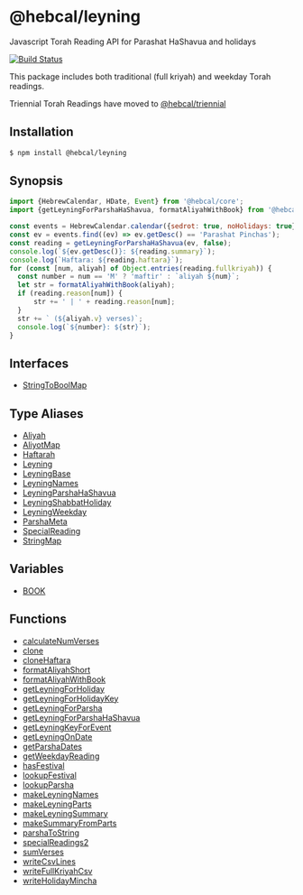 # @hebcal/leyning
Javascript Torah Reading API for Parashat HaShavua and holidays

[![Build Status](https://github.com/hebcal/hebcal-leyning/actions/workflows/node.js.yml/badge.svg)](https://github.com/hebcal/hebcal-leyning/actions/workflows/node.js.yml)


This package includes both traditional (full kriyah) and weekday
Torah readings.

Triennial Torah Readings have moved to [@hebcal/triennial](https://github.com/hebcal/hebcal-triennial)

## Installation
```bash
$ npm install @hebcal/leyning
```

## Synopsis
```javascript
import {HebrewCalendar, HDate, Event} from '@hebcal/core';
import {getLeyningForParshaHaShavua, formatAliyahWithBook} from '@hebcal/leyning';

const events = HebrewCalendar.calendar({sedrot: true, noHolidays: true});
const ev = events.find((ev) => ev.getDesc() == 'Parashat Pinchas');
const reading = getLeyningForParshaHaShavua(ev, false);
console.log(`${ev.getDesc()}: ${reading.summary}`);
console.log(`Haftara: ${reading.haftara}`);
for (const [num, aliyah] of Object.entries(reading.fullkriyah)) {
  const number = num == 'M' ? 'maftir' : `aliyah ${num}`;
  let str = formatAliyahWithBook(aliyah);
  if (reading.reason[num]) {
      str += ' | ' + reading.reason[num];
  }
  str += ` (${aliyah.v} verses)`;
  console.log(`${number}: ${str}`);
}
```

## Interfaces

- [StringToBoolMap](docs/interfaces/StringToBoolMap.md)

## Type Aliases

- [Aliyah](docs/type-aliases/Aliyah.md)
- [AliyotMap](docs/type-aliases/AliyotMap.md)
- [Haftarah](docs/type-aliases/Haftarah.md)
- [Leyning](docs/type-aliases/Leyning.md)
- [LeyningBase](docs/type-aliases/LeyningBase.md)
- [LeyningNames](docs/type-aliases/LeyningNames.md)
- [LeyningParshaHaShavua](docs/type-aliases/LeyningParshaHaShavua.md)
- [LeyningShabbatHoliday](docs/type-aliases/LeyningShabbatHoliday.md)
- [LeyningWeekday](docs/type-aliases/LeyningWeekday.md)
- [ParshaMeta](docs/type-aliases/ParshaMeta.md)
- [SpecialReading](docs/type-aliases/SpecialReading.md)
- [StringMap](docs/type-aliases/StringMap.md)

## Variables

- [BOOK](docs/variables/BOOK.md)

## Functions

- [calculateNumVerses](docs/functions/calculateNumVerses.md)
- [clone](docs/functions/clone.md)
- [cloneHaftara](docs/functions/cloneHaftara.md)
- [formatAliyahShort](docs/functions/formatAliyahShort.md)
- [formatAliyahWithBook](docs/functions/formatAliyahWithBook.md)
- [getLeyningForHoliday](docs/functions/getLeyningForHoliday.md)
- [getLeyningForHolidayKey](docs/functions/getLeyningForHolidayKey.md)
- [getLeyningForParsha](docs/functions/getLeyningForParsha.md)
- [getLeyningForParshaHaShavua](docs/functions/getLeyningForParshaHaShavua.md)
- [getLeyningKeyForEvent](docs/functions/getLeyningKeyForEvent.md)
- [getLeyningOnDate](docs/functions/getLeyningOnDate.md)
- [getParshaDates](docs/functions/getParshaDates.md)
- [getWeekdayReading](docs/functions/getWeekdayReading.md)
- [hasFestival](docs/functions/hasFestival.md)
- [lookupFestival](docs/functions/lookupFestival.md)
- [lookupParsha](docs/functions/lookupParsha.md)
- [makeLeyningNames](docs/functions/makeLeyningNames.md)
- [makeLeyningParts](docs/functions/makeLeyningParts.md)
- [makeLeyningSummary](docs/functions/makeLeyningSummary.md)
- [makeSummaryFromParts](docs/functions/makeSummaryFromParts.md)
- [parshaToString](docs/functions/parshaToString.md)
- [specialReadings2](docs/functions/specialReadings2.md)
- [sumVerses](docs/functions/sumVerses.md)
- [writeCsvLines](docs/functions/writeCsvLines.md)
- [writeFullKriyahCsv](docs/functions/writeFullKriyahCsv.md)
- [writeHolidayMincha](docs/functions/writeHolidayMincha.md)
